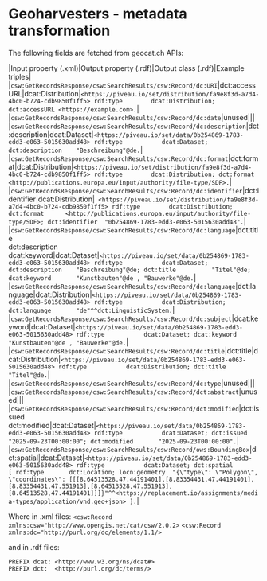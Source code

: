 # Geoharvesters - metadata transformation

The following fields are fetched from geocat.ch APIs:

|Input property (.xml)|Output property (.rdf)|Output class (.rdf)|Example triples|
|`csw:GetRecordsResponse/csw:SearchResults/csw:Record/dc:URI`|dct:accessURL|dcat:Distribution|```<https://piveau.io/set/distribution/fa9e8f3d-a7d4-4bc0-b724-cdb9850f1ff5>
        rdf:type        dcat:Distribution;
        dct:accessURL <https://example.com>.```|
|`csw:GetRecordsResponse/csw:SearchResults/csw:Record/dc:date`|unused|||
|`csw:GetRecordsResponse/csw:SearchResults/csw:Record/dc:description`|dct:description|dcat:Dataset|```<https://piveau.io/set/data/0b254869-1783-edd3-e063-5015630add48>
        rdf:type           dcat:Dataset;
        dct:description    "Beschreibung"@de.```|
|`csw:GetRecordsResponse/csw:SearchResults/csw:Record/dc:format`|dct:format|dcat:Distribution|```<https://piveau.io/set/distribution/fa9e8f3d-a7d4-4bc0-b724-cdb9850f1ff5>
        rdf:type        dcat:Distribution;
        dct:format      <http://publications.europa.eu/input/authority/file-type/SDF>.```|
|`csw:GetRecordsResponse/csw:SearchResults/csw:Record/dc:identifier`|dct:identifier|dcat:Distribution|```
<https://piveau.io/set/distribution/fa9e8f3d-a7d4-4bc0-b724-cdb9850f1ff5>
        rdf:type        dcat:Distribution;
        dct:format      <http://publications.europa.eu/input/authority/file-type/SDF>;
        dct:identifier  "0b254869-1783-edd3-e063-5015630add48".```|
|`csw:GetRecordsResponse/csw:SearchResults/csw:Record/dc:language`|dct:title<br>dct:description<br>dcat:keyword|dcat:Dataset|```<https://piveau.io/set/data/0b254869-1783-edd3-e063-5015630add48>
        rdf:type           dcat:Dataset;
        dct:description    "Beschreibung"@de;
        dct:title          "Titel"@de;
        dcat:keyword       "Kunstbauten"@de , "Bauwerke"@de.```|
|`csw:GetRecordsResponse/csw:SearchResults/csw:Record/dc:language`|dct:language|dcat:Distribution|```<https://piveau.io/set/data/0b254869-1783-edd3-e063-5015630add48>
        rdf:type           dcat:Distribution;
        dct:language       "de"^^dct:LinguisticSystem.```|
|`csw:GetRecordsResponse/csw:SearchResults/csw:Record/dc:subject`|dcat:keyword|dcat:Dataset|```<https://piveau.io/set/data/0b254869-1783-edd3-e063-5015630add48>
        rdf:type           dcat:Dataset;
        dcat:keyword       "Kunstbauten"@de , "Bauwerke"@de.```|
|`csw:GetRecordsResponse/csw:SearchResults/csw:Record/dc:title`|dct:title|dcat:Distribution|```<https://piveau.io/set/data/0b254869-1783-edd3-e063-5015630add48>
        rdf:type           dcat:Distribution;
        dct:title          "Titel"@de.```|
|`csw:GetRecordsResponse/csw:SearchResults/csw:Record/dc:type`|unused|||
|`csw:GetRecordsResponse/csw:SearchResults/csw:Record/dct:abstract`|unused|||
|`csw:GetRecordsResponse/csw:SearchResults/csw:Record/dct:modified`|dct:issued<br>dct:modified|dcat:Dataset|```<https://piveau.io/set/data/0b254869-1783-edd3-e063-5015630add48>
        rdf:type           dcat:Dataset;
        dct:issued         "2025-09-23T00:00:00";
        dct:modified       "2025-09-23T00:00:00".```|
|`csw:GetRecordsResponse/csw:SearchResults/csw:Record/ows:BoundingBox`|dct:spatial|dcat:Dataset|```<https://piveau.io/set/data/0b254869-1783-edd3-e063-5015630add48>
        rdf:type           dcat:Dataset;
        dct:spatial        [ rdf:type       dct:Location;
                             locn:geometry  "{\"type\": \"Polygon\", \"coordinates\": [[[8.64513528,47.44191401],[8.83354431,47.44191401],[8.83354431,47.551913],[8.64513528,47.551913],[8.64513528,47.44191401]]]}"^^<https://replacement.io/assignments/media-types/application/vnd.geo+json>
                           ].```|


Where in .xml files:
`<csw:Record xmlns:csw="http://www.opengis.net/cat/csw/2.0.2>`
`<csw:Record xmlns:dc="http://purl.org/dc/elements/1.1/>`

and in .rdf files:
```
PREFIX dcat: <http://www.w3.org/ns/dcat#>
PREFIX dct:  <http://purl.org/dc/terms/>
```
